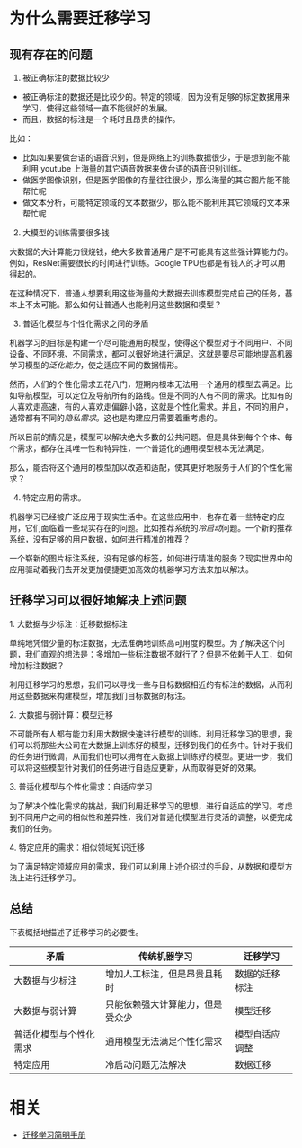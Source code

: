 


# 为什么需要迁移学习

## 现有存在的问题


1. 被正确标注的数据比较少

- 被正确标注的数据还是比较少的。特定的领域，因为没有足够的标定数据用来学习，使得这些领域一直不能很好的发展。
- 而且，数据的标注是一个耗时且昂贵的操作。

比如：

- 比如如果要做台语的语音识别，但是网络上的训练数据很少，于是想到能不能利用 youtube 上海量的其它语音数据来做台语的语音识别训练。
- 做医学图像识别，但是医学图像的存量往往很少，那么海量的其它图片能不能帮忙呢
- 做文本分析，可能特定领域的文本数据少，那么能不能利用其它领域的文本来帮忙呢


2. 大模型的训练需要很多钱

大数据的大计算能力很烧钱，绝大多数普通用户是不可能具有这些强计算能力的。例如，ResNet需要很长的时间进行训练。Google
TPU也都是有钱人的才可以用得起的。

在这种情况下，普通人想要利用这些海量的大数据去训练模型完成自己的任务，基本上不太可能。那么如何让普通人也能利用这些数据和模型？


3. 普适化模型与个性化需求之间的矛盾

机器学习的目标是构建一个尽可能通用的模型，使得这个模型对于不同用户、不同设备、不同环境、不同需求，都可以很好地进行满足。这就是要尽可能地提高机器学习模型的*泛化能力*，使之适应不同的数据情形。

然而，人们的个性化需求五花八门，短期内根本无法用一个通用的模型去满足。比如导航模型，可以定位及导航所有的路线。但是不同的人有不同的需求。比如有的人喜欢走高速，有的人喜欢走偏僻小路，这就是个性化需求。并且，不同的用户，通常都有不同的*隐私需求*。这也是构建应用需要着重考虑的。

所以目前的情况是，模型可以解决绝大多数的公共问题。但是具体到每个个体、每个需求，都存在其唯一性和特异性，一个普适化的通用模型根本无法满足。

那么，能否将这个通用的模型加以改造和适配，使其更好地服务于人们的个性化需求？

4. 特定应用的需求。

机器学习已经被广泛应用于现实生活中。在这些应用中，也存在着一些特定的应用，它们面临着一些现实存在的问题。比如推荐系统的*冷启动*问题。一个新的推荐系统，没有足够的用户数据，如何进行精准的推荐？


一个崭新的图片标注系统，没有足够的标签，如何进行精准的服务？现实世界中的应用驱动着我们去开发更加便捷更加高效的机器学习方法来加以解决。


## 迁移学习可以很好地解决上述问题

​1. 大数据与少标注：迁移数据标注

单纯地凭借少量的标注数据，无法准确地训练高可用度的模型。为了解决这个问题，我们直观的想法是：多增加一些标注数据不就行了？但是不依赖于人工，如何增加标注数据？

利用迁移学习的思想，我们可以寻找一些与目标数据相近的有标注的数据，从而利用这些数据来构建模型，增加我们目标数据的标注。

​2. 大数据与弱计算：模型迁移

不可能所有人都有能力利用大数据快速进行模型的训练。利用迁移学习的思想，我们可以将那些大公司在大数据上训练好的模型，迁移到我们的任务中。针对于我们的任务进行微调，从而我们也可以拥有在大数据上训练好的模型。更进一步，我们可以将这些模型针对我们的任务进行自适应更新，从而取得更好的效果。

​3. 普适化模型与个性化需求：自适应学习

为了解决个性化需求的挑战，我们利用迁移学习的思想，进行自适应的学习。考虑到不同用户之间的相似性和差异性，我们对普适化模型进行灵活的调整，以便完成我们的任务。

​4. 特定应用的需求：相似领域知识迁移

为了满足特定领域应用的需求，我们可以利用上述介绍过的手段，从数据和模型方法上进行迁移学习。


## 总结

下表概括地描述了迁移学习的必要性。

| **矛盾**               | **传统机器学习**                 | **迁移学习**   |
| ---------------------- | -------------------------------- | -------------- |
| 大数据与少标注         | 增加人工标注，但是昂贵且耗时     | 数据的迁移标注 |
| 大数据与弱计算         | 只能依赖强大计算能力，但是受众少 | 模型迁移       |
| 普适化模型与个性化需求 | 通用模型无法满足个性化需求       | 模型自适应调整 |
| 特定应用               | 冷启动问题无法解决               | 数据迁移       |






# 相关

- [迁移学习简明手册](http://jd92.wang/assets/files/transfer_learning_tutorial_wjd.pdf)
